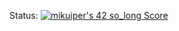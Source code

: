 Status: [![mikuiper's 42 so_long Score](https://badge42.vercel.app/api/v2/cl483ajsd008309l6suq9l256/project/2469382)](https://github.com/JaeSeoKim/badge42)
